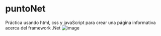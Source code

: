 # puntoNet
Práctica usando html, css y javaScript para crear una página informativa acerca del framework .Net
![image](https://github.com/CamperSergioGaravito/puntoNet/assets/137243895/023c720e-3812-4c3c-ac81-973bb006a293)


